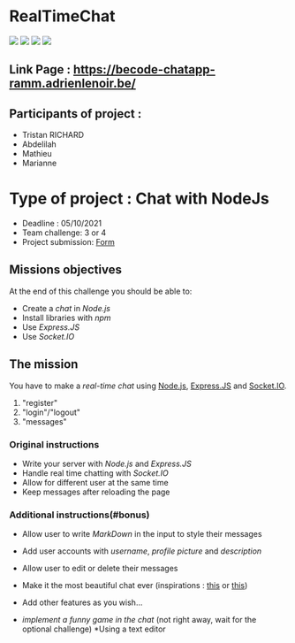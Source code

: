 # RealTimeChat

<img src="https://img.shields.io/badge/node.js-6DA55F?style=for-the-badge&logo=node.js&logoColor=white">
<img src="https://img.shields.io/badge/HTML5-E34F26?style=for-the-badge&logo=html5&logoColor=white">
<img src="https://img.shields.io/badge/CSS-239120?&style=for-the-badge&logo=css3&logoColor=white">
<img src="https://img.shields.io/badge/JavaScript-F7DF1E?style=for-the-badge&logo=javascript&logoColor=black">


## Link Page : https://becode-chatapp-ramm.adrienlenoir.be/
 
## Participants of project : 
 
* Tristan RICHARD
* Abdelilah
* Mathieu
* Marianne
 
# Type of project : Chat with NodeJs
 
- Deadline : 05/10/2021
- Team challenge: 3 or 4
- Project submission: [Form](https://docs.google.com/spreadsheets/d/1718Q1JyyzwEnl0IV1SnqdyFYI13RvflZetHVkv8LwoU/edit?usp=sharing)

## Missions objectives

At the end of this challenge you should be able to:

- Create a *chat* in *Node.js*
- Install libraries with *npm*
- Use *Express.JS*
- Use *Socket.IO*

## The mission

You have to make a _real-time chat_ using [Node.js](https://nodejs.org/en/), [Express.JS](https://expressjs.com/)
and [Socket.IO](https://socket.io/).

1. "register"
2. "login"/"logout"
3. "messages"

### Original instructions

- Write your server with *Node.js* and *Express.JS*
- Handle real time chatting with *Socket.IO*
- Allow for different user at the same time
- Keep messages after reloading the page

### Additional instructions(#bonus)

- Allow user to write *MarkDown* in the input to style their messages
- Add user accounts with *username*, *profile picture* and *description*
- Allow user to edit or delete their messages
- Make it the most beautiful chat ever (inspirations : [this](https://csshint.com/html-css-chat-box-designs/) or [this](https://www.bypeople.com/css-chat/))
- Add other features as you wish...

- *implement a funny game in the chat* (not right away, wait for the optional challenge)
*Using a text editor
